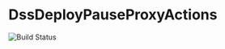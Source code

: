 # DssDeployPauseProxyActions
![Build Status](https://github.com/makerdao/dss-deploy-pause-proxy-actions/actions/workflows/.github/workflows/tests.yaml/badge.svg?branch=master)
